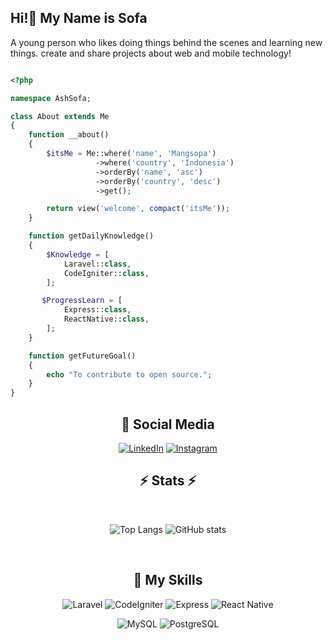## Hi!👋 My Name is Sofa

A young person who likes doing things behind the scenes and learning new things. create and share projects about web and mobile technology! 

```php

<?php

namespace AshSofa;

class About extends Me
{
    function __about()
    {
        $itsMe = Me::where('name', 'Mangsopa')
                   ->where('country', 'Indonesia')
                   ->orderBy('name', 'asc')
                   ->orderBy('country', 'desc')
                   ->get();

        return view('welcome', compact('itsMe'));
    }

    function getDailyKnowledge()
    {
        $Knowledge = [
            Laravel::class,
            CodeIgniter::class,
        ];

       $ProgressLearn = [
            Express::class,
            ReactNative::class,
        ];
    }

    function getFutureGoal()
    {
        echo "To contribute to open source.";
    }
}
```

<h2 align="center"> 🌟 Social Media </h2>

<div align="center">

[![LinkedIn](https://cdn2.iconfinder.com/data/icons/social-media-2285/512/1_Linkedin_unofficial_colored_svg-48.png)](https://www.linkedin.com/in/ahmadsofa/)
[![Instagram](https://cdn2.iconfinder.com/data/icons/social-media-applications/64/social_media_applications_3-instagram-48.png)](https://www.instagram.com/dhxnyuzer/)
</div>

<h2 align="center">⚡ Stats ⚡</h2>
<br>

<div align="center">

![Top Langs](https://github-readme-stats-sand-two-87.vercel.app/api/top-langs/?username=mangsopa&layout=compact&theme=tokyonight)
![GitHub stats](https://github-readme-stats-sand-two-87.vercel.app/api?username=mangsopa&show_icons=true&theme=tokyonight&count_private=true)

</div>
<br>

<h2 align="center"> 🌟 My Skills </h2>
<div align="center">
<!--       <img src="https://cdn.jsdelivr.net/gh/devicons/devicon/icons/javascript/javascript-original.svg" height="60" alt="javascript logo" title="javascript" />
      <img width="17" />
      <img src="https://cdn.jsdelivr.net/gh/devicons/devicon/icons/react/react-original.svg" height="60" alt="react logo" title="React Native"  />
      <img width="17" />
      <img src="https://cdn.jsdelivr.net/gh/devicons/devicon/icons/tailwindcss/tailwindcss-original-wordmark.svg" height="60" alt="tailwindcss logo" title="tailwinds"  />
      <img width="17" />
      <img src="https://cdn.jsdelivr.net/gh/devicons/devicon/icons/php/php-original.svg" height="60" alt="php logo" title="php" />
      <img width="17" />
      <img src="https://cdn.worldvectorlogo.com/logos/laravel-2.svg" height="60" alt="laravel logo" title="laravel"  />
      <img width="17" />
      <img src="https://cdn.worldvectorlogo.com/logos/codeigniter.svg" height="60" alt="code igniter logo" title="code igniter"  />
      <img width="17" />
     <img src="https://cdn.worldvectorlogo.com/logos/express-109.svg" height="60" alt="express js logo" title="express js"  />
      <img width="17" /> -->


![Laravel](https://img.shields.io/badge/Laravel-v10-FF2D20?style=for-the-badge&logo=laravel&logoColor=white)
![CodeIgniter](https://img.shields.io/badge/codeigniter-EF4223?style=for-the-badge&logo=codeigniter&logoColor=white)
![Express](https://img.shields.io/badge/-Express-green?style=for-the-badge)
![React Native](https://img.shields.io/badge/-react_native-blue?style=for-the-badge)

![MySQL](https://img.shields.io/badge/-mysql-white?style=for-the-badge)
![PostgreSQL](https://img.shields.io/badge/-postgresql-lightblue?style=for-the-badge)
   
</div>

<!-- ## Reach me on

<div align="center">
  <a href="https://www.instagram.com/faaa_fs" target="_blank">
    <img src="https://img.shields.io/static/v1?message=Instagram&logo=instagram&label=&color=E4405F&logoColor=white&labelColor=&style=for-the-badge" height="33" alt="instagram logo"  />
  </a>
    <a href="https://discord.com/channels/@owesofa" target="_blank">
  <img src="https://img.shields.io/static/v1?message=Discord&logo=discord&label=&color=7289DA&logoColor=white&labelColor=&style=for-the-badge" height="33" alt="discord logo"  />
  </a>

  <a href="https://mail.google.com/mail/u/0/?view=cm&tf=1&fs=1&to=whoamiii336@gmail.com" target="_blank">
    <img src="https://img.shields.io/static/v1?message=Gmail&logo=gmail&label=&color=D14836&logoColor=white&labelColor=&style=for-the-badge" height="33" alt="gmail logo"  />
  </a>
  <a href="https://www.linkedin.com/in/ahmadsofa/" target="_blank">
    <img src="https://img.shields.io/static/v1?message=LinkedIn&logo=linkedin&label=&color=0077B5&logoColor=white&labelColor=&style=for-the-badge" height="33" alt="linkedin logo"  />
  </a>
  <a href="https://www.hackerrank.com/profile/sofa_ramadhan168" target="_blank">
    <img src="https://img.shields.io/static/v1?message=HackerRank&logo=hackerrank&label=&color=2EC866&logoColor=white&labelColor=&style=for-the-badge" height="33" alt="hackerrank logo"  />
  </a>
  <a href="https://www.facebook.com/sofarafs" target="_blank">
    <img src="https://img.shields.io/static/v1?message=Facebook&logo=facebook&label=&color=1877F2&logoColor=white&labelColor=&style=for-the-badge" height="33" alt="facebook logo"  />
  </a>
</div>

<!-- ## 📊 GitHub Stats & Streak
 <p align="center">
  <img src="https://github-readme-streak-stats.herokuapp.com/?user=mangsopa&theme=radical" alt="GitHub Streak" />
  <img src="https://github-readme-stats.vercel.app/api/top-langs?username=mangsopa&layout=compact&theme=radical" alt="Top Languages" />
</p>



